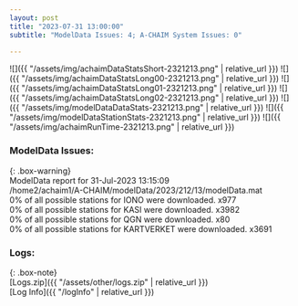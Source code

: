 ```yaml
---
layout: post
title: "2023-07-31 13:00:00"
subtitle: "ModelData Issues: 4; A-CHAIM System Issues: 0"

---
```


![]({{ "/assets/img/achaimDataStatsShort-2321213.png" | relative_url }})
![]({{ "/assets/img/achaimDataStatsLong00-2321213.png" | relative_url }})
![]({{ "/assets/img/achaimDataStatsLong01-2321213.png" | relative_url }})
![]({{ "/assets/img/achaimDataStatsLong02-2321213.png" | relative_url }})
![]({{ "/assets/img/modelDataDataStats-2321213.png" | relative_url }})
![]({{ "/assets/img/modelDataStationStats-2321213.png" | relative_url }})
![]({{ "/assets/img/achaimRunTime-2321213.png" | relative_url }})


### ModelData Issues:  
  
{: .box-warning}  
 ModelData report for 31-Jul-2023 13:15:09   
 /home2/achaim1/A-CHAIM/modelData/2023/212/13/modelData.mat   
 0% of all possible stations for IONO were downloaded. x977   
 0% of all possible stations for KASI were downloaded. x3982   
 0% of all possible stations for QGN were downloaded. x80   
 0% of all possible stations for KARTVERKET were downloaded. x3691   
  


### Logs:  
  
{: .box-note}  
[Logs.zip]({{ "/assets/other/logs.zip" | relative_url }})  
[Log Info]({{ "/logInfo" | relative_url }})  
